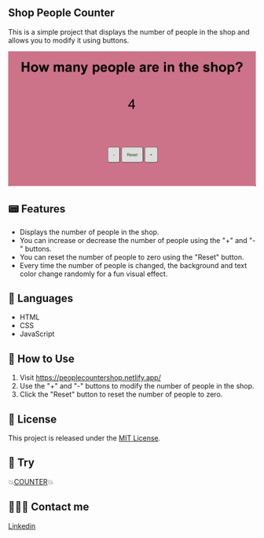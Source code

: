 ## Shop People Counter

This is a simple project that displays the number of people in the shop and allows you to modify it using buttons.

<img src="assets/images/Screenshot.png" width="800">

## 📟 Features

- Displays the number of people in the shop.
- You can increase or decrease the number of people using the "+" and "-" buttons.
- You can reset the number of people to zero using the "Reset" button.
- Every time the number of people is changed, the background and text color change randomly for a fun visual effect.

## 📲 Languages

- HTML
- CSS
- JavaScript

## 🔧 How to Use

1. Visit https://peoplecountershop.netlify.app/
2. Use the "+" and "-" buttons to modify the number of people in the shop.
3. Click the "Reset" button to reset the number of people to zero.

## 📄 License

This project is released under the [MIT License](LICENSE).

## 🔴 Try
💥<a href="https://peoplecountershop.netlify.app/">COUNTER</a>💥

## 🧝🏼‍♂️ Contact me
<a href="https://www.linkedin.com/in/marco-rosato/">Linkedin</a>

